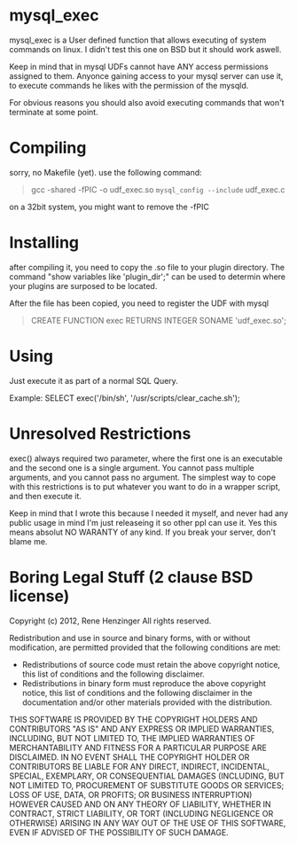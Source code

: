 mysql_exec
==========

mysql_exec is a User defined function that allows executing of system commands on linux. 
I didn't test this one on BSD but it should work aswell. 

Keep in mind that in mysql UDFs cannot have ANY access permissions assigned to them. 
Anyonce gaining access to your mysql server can use it, to execute commands he likes with the
permission of the mysqld. 

For obvious reasons you should also avoid executing commands that won't terminate at some point.

Compiling
=========
sorry, no Makefile (yet). 
use the following command: 
> gcc -shared -fPIC -o udf_exec.so `mysql_config --include` udf_exec.c

on a 32bit system, you might want to remove the -fPIC


Installing
==========
after compiling it, you need to copy the .so file to your plugin directory.
The command "show variables like 'plugin_dir';" can be used to determin where your plugins
are surposed to be located.

After the file has been copied, you need to register the UDF with mysql
> CREATE FUNCTION exec RETURNS INTEGER SONAME 'udf_exec.so';

Using
=====
Just execute it as part of a normal SQL Query.

Example: 
SELECT exec('/bin/sh', '/usr/scripts/clear_cache.sh');

Unresolved Restrictions
=======================
exec() always required two parameter, where the first one is an executable and the second one
is a single argument. You cannot pass multiple arguments, and you cannot pass no argument.
The simplest way to cope with this restrictions is to put whatever you want to do in a wrapper
script, and then execute it. 

Keep in mind that I wrote this because I needed it myself, and never had any public usage in mind
I'm just releaseing it so other ppl can use it. 
Yes this means absolut NO WARANTY of any kind. If you break your server, don't blame me.

Boring Legal Stuff (2 clause BSD license)
=========================================

Copyright (c) 2012, Rene Henzinger
All rights reserved.

Redistribution and use in source and binary forms, with or without modification, 
are permitted provided that the following conditions are met:

- Redistributions of source code must retain the above copyright notice, 
  this list of conditions and the following disclaimer.
- Redistributions in binary form must reproduce the above copyright notice, 
  this list of conditions and the following disclaimer in the documentation 
  and/or other materials provided with the distribution.

THIS SOFTWARE IS PROVIDED BY THE COPYRIGHT HOLDERS AND CONTRIBUTORS "AS IS" 
AND ANY EXPRESS OR IMPLIED WARRANTIES, INCLUDING, BUT NOT LIMITED TO, THE 
IMPLIED WARRANTIES OF MERCHANTABILITY AND FITNESS FOR A PARTICULAR PURPOSE ARE 
DISCLAIMED. IN NO EVENT SHALL THE COPYRIGHT HOLDER OR CONTRIBUTORS BE LIABLE FOR 
ANY DIRECT, INDIRECT, INCIDENTAL, SPECIAL, EXEMPLARY, OR CONSEQUENTIAL DAMAGES 
(INCLUDING, BUT NOT LIMITED TO, PROCUREMENT OF SUBSTITUTE GOODS OR SERVICES; 
LOSS OF USE, DATA, OR PROFITS; OR BUSINESS INTERRUPTION) HOWEVER CAUSED AND ON 
ANY THEORY OF LIABILITY, WHETHER IN CONTRACT, STRICT LIABILITY, OR TORT (INCLUDING 
NEGLIGENCE OR OTHERWISE) ARISING IN ANY WAY OUT OF THE USE OF THIS SOFTWARE, 
EVEN IF ADVISED OF THE POSSIBILITY OF SUCH DAMAGE.
